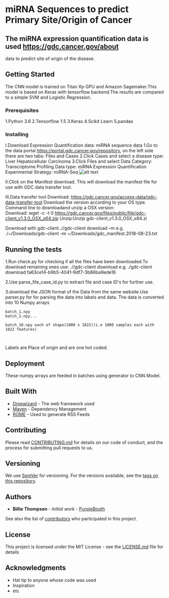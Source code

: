 # miRNA Sequences to predict Primary Site/Origin of Cancer

The miRNA expression quantification data is used https://gdc.cancer.gov/about
-
data to predict site of origin of the disease.


## Getting Started

The CNN model is trained on Titan Xp GPU and Amazon Sagemaker.This model is based on Keras with tensorflow backend.The results are
compared to a simple SVM and Logistic Regression.

### Prerequisites

1.Python 3.6 
2.Tensorflow 1.5
3.Keras 
4.Scikit Learn
5.pandas


### Installing

I.Download 
Expression Quantification data: 
miRNA sequence data
1.Go to the data portal https://portal.gdc.cancer.gov/repository, on the left side there are two 
tabs: Files and Cases
2.Click Cases and select a disease type: Liver Hepatocellular Carcinoma
3.Click Files and select Data Category: Transcriptome Profiling Data type: 
miRNA Expression Quantification
Experimental Strategy:
miRNA-Seq
![alt text](https://drive.google.com/open?id=1vDlxzowPLaTKG4gRopcDEOhCOpG9nTu8)

II.Click on the Manifest download. This will download the manifest file for use with GDC data transfer tool.

III.Data transfer tool Download: https://gdc.cancer.gov/access-data/gdc-data-transfer-tool
Download the version according to your OS type. 
Command line to downloadand unzip a OSX version:  
Download: 
wget -c -t 0 https://gdc.cancer.gov/files/public/file/gdc-client_v1.3.0_OSX_x64.zip
Unzip:Unzip gdc-client_v1.3.0_OSX_x64.zi

Download with gdc-client../<path-to-gdc-client>/gdc-client download –m <path-to-manifest-file>
e.g. ./~/Downloads/gdc-client –m ~/Downloads/gdc_manifest.2018-08-23.txt




## Running the tests

1.Run check.py for checking if all the files have been downloaded.To download remaining ones use:
./<path-to-gdc-client>/gdc-client download <id>
e.g. ./gdc-client download fa63ce14-b9b5-4041-9df7-3b86ba9ede16 

2.Use parse_file_case_id.py to extract file and case ID's for further use.

3.download the JSON format of the Data from the same website.Use parser.py for for parsing the data into labels and data.
The data is converted into 10 Numpy arrays


```
batch_1.npy
batch_2.npy...

batch_10.npy each of shape(1000 x 1822)(i.e 1000 samples each with 1822 features)



```
Labels are Place of origin and are one hot coded.


## Deployment


These numpy arrays are feeded in batches using generator to CNN Model.




## Built With

* [Dropwizard](http://www.dropwizard.io/1.0.2/docs/) - The web framework used
* [Maven](https://maven.apache.org/) - Dependency Management
* [ROME](https://rometools.github.io/rome/) - Used to generate RSS Feeds

## Contributing

Please read [CONTRIBUTING.md](https://gist.github.com/PurpleBooth/b24679402957c63ec426) for details on our code of conduct, and the process for submitting pull requests to us.

## Versioning

We use [SemVer](http://semver.org/) for versioning. For the versions available, see the [tags on this repository](https://github.com/your/project/tags). 

## Authors

* **Billie Thompson** - *Initial work* - [PurpleBooth](https://github.com/PurpleBooth)

See also the list of [contributors](https://github.com/your/project/contributors) who participated in this project.

## License

This project is licensed under the MIT License - see the [LICENSE.md](LICENSE.md) file for details

## Acknowledgments

* Hat tip to anyone whose code was used
* Inspiration
* etc

